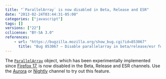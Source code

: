 ```yaml
---
title: "`ParallelArray` is now disabled in Beta, Release and ESR"
date: "2013-02-24T03:44:31-05:00"
categories: ["javascript"]
tags: []
versions: ["22"]
cclicense: "BY-SA 3.0"
references:
    - url: "https://bugzilla.mozilla.org/show_bug.cgi?id=853067"
      title: "Bug 853067 – Disable parallelarray in beta/release/esr for now"
---
```

The [`ParallelArray`](https://developer.mozilla.org/en-US/docs/Web/JavaScript/Reference/Global_Objects/ParallelArray) object, which has been experimentally implemented since [Firefox 17](https://developer.mozilla.org/en-US/docs/Firefox_17_for_developers), is now disabled in the Beta, Release and ESR channels. Use the [Aurora](https://www.mozilla.org/firefox/aurora/) or [Nightly](https://nightly.mozilla.org/) channel to try out this feature.
